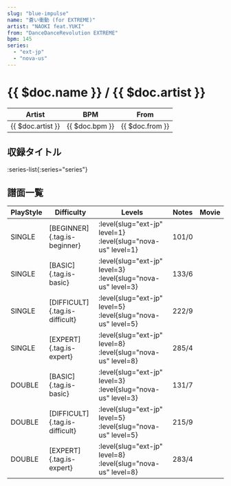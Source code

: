 ```yaml
---
slug: "blue-impulse"
name: "蒼い衝動 (for EXTREME)"
artist: "NAOKI feat.YUKI"
from: "DanceDanceRevolution EXTREME"
bpm: 145
series:
  - "ext-jp"
  - "nova-us"
---
```


# {{ $doc.name }} / {{ $doc.artist }}

|Artist|BPM|From|
|------|---|----|
|{{ $doc.artist }}|{{ $doc.bpm }}|{{ $doc.from }}|

## 収録タイトル

:series-list{:series="series"}

## 譜面一覧

|PlayStyle|Difficulty|Levels|Notes|Movie|
|---------|----------|------|-----|-----|
|SINGLE|[BEGINNER]{.tag.is-beginner}|:level{slug="ext-jp" level=1} :level{slug="nova-us" level=1}|101/0||
|SINGLE|[BASIC]{.tag.is-basic}|:level{slug="ext-jp" level=3} :level{slug="nova-us" level=3}|133/6||
|SINGLE|[DIFFICULT]{.tag.is-difficult}|:level{slug="ext-jp" level=5} :level{slug="nova-us" level=5}|222/9||
|SINGLE|[EXPERT]{.tag.is-expert}|:level{slug="ext-jp" level=8} :level{slug="nova-us" level=8}|285/4||
|DOUBLE|[BASIC]{.tag.is-basic}|:level{slug="ext-jp" level=3} :level{slug="nova-us" level=3}|131/7||
|DOUBLE|[DIFFICULT]{.tag.is-difficult}|:level{slug="ext-jp" level=5} :level{slug="nova-us" level=5}|215/9||
|DOUBLE|[EXPERT]{.tag.is-expert}|:level{slug="ext-jp" level=8} :level{slug="nova-us" level=8}|283/4||
